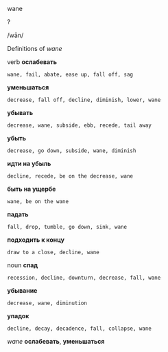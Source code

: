 wane

?

/wān/

Definitions of _wane_

verb
**ослабевать**

    wane, fail, abate, ease up, fall off, sag
**уменьшаться**

    decrease, fall off, decline, diminish, lower, wane
**убывать**

    decrease, wane, subside, ebb, recede, tail away
**убыть**

    decrease, go down, subside, wane, diminish
**идти на убыль**

    decline, recede, be on the decrease, wane
**быть на ущербе**

    wane, be on the wane
**падать**

    fall, drop, tumble, go down, sink, wane
**подходить к концу**

    draw to a close, decline, wane

noun
**спад**

    recession, decline, downturn, decrease, fall, wane
**убывание**

    decrease, wane, diminution
**упадок**

    decline, decay, decadence, fall, collapse, wane

_wane_
**ослабевать**, **уменьшаться**